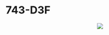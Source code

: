 # 743-D3F
<p align="center">
  <img src="https://capsule-render.vercel.app/api?type=rect&color=000000&height=100&section=header&text=My%20Brain%20Loading...&fontSize=30&fontColor=ffffff&animation=fadeIn" />
</p>
